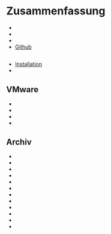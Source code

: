 # Zusammenfassung

- [](/documentations/de_DE/howto/gsm.huawei_mode_carte_reseau)
- [](/documentations/de_DE/howto/gsm.huawei_mode_modem)
- [](/documentations/de_DE/howto/mysql.trucs_et_astuces)
- [Github](/documentations/de_DE/howto/tuto.github)

## 

- [Installation](/documentations/de_DE/howto/debian.installation)
- [](/documentations/de_DE/howto/debian.trucs_et_astuces)

## VMware

- [](/documentations/de_DE/howto/vmware.creer_une_vm)
- [](/documentations/de_DE/howto/vmware.installation_sur_nuc)
- [](/documentations/de_DE/howto/vmware.mise_en_place_des_backups)
- [](/documentations/de_DE/howto/vmware.trucs_et_astuces)

## Archiv

- [](/documentations/de_DE/howto/android.autovoice)
- [](/documentations/de_DE/howto/installation.monit)
- [](/documentations/de_DE/howto/installation.nodered)
- [](/documentations/de_DE/howto/installation.openjabnab)
- [](/documentations/de_DE/howto/installation.shellinabox)
- [](/documentations/de_DE/howto/jeelink.migration)
- [](/documentations/de_DE/howto/karotz.utiliser_un_autre_moteur_de_voix)
- [](/documentations/de_DE/howto/letsencrypt.mise_en_place)
- [](/documentations/de_DE/howto/migration.apache)
- [](/documentations/de_DE/howto/synology.utilisation_vpn)
- [](/documentations/de_DE/howto/utilisation.emoncms)
- [](/documentations/de_DE/howto/utilisation.opengarage)
